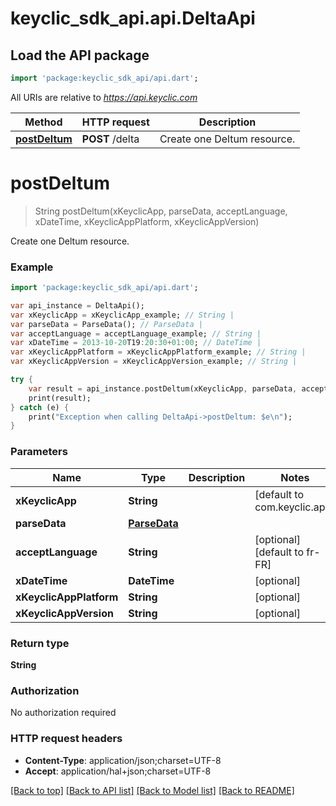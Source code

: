 # keyclic_sdk_api.api.DeltaApi

## Load the API package
```dart
import 'package:keyclic_sdk_api/api.dart';
```

All URIs are relative to *https://api.keyclic.com*

Method | HTTP request | Description
------------- | ------------- | -------------
[**postDeltum**](DeltaApi.md#postDeltum) | **POST** /delta | Create one Deltum resource.


# **postDeltum**
> String postDeltum(xKeyclicApp, parseData, acceptLanguage, xDateTime, xKeyclicAppPlatform, xKeyclicAppVersion)

Create one Deltum resource.

### Example 
```dart
import 'package:keyclic_sdk_api/api.dart';

var api_instance = DeltaApi();
var xKeyclicApp = xKeyclicApp_example; // String | 
var parseData = ParseData(); // ParseData | 
var acceptLanguage = acceptLanguage_example; // String | 
var xDateTime = 2013-10-20T19:20:30+01:00; // DateTime | 
var xKeyclicAppPlatform = xKeyclicAppPlatform_example; // String | 
var xKeyclicAppVersion = xKeyclicAppVersion_example; // String | 

try { 
    var result = api_instance.postDeltum(xKeyclicApp, parseData, acceptLanguage, xDateTime, xKeyclicAppPlatform, xKeyclicAppVersion);
    print(result);
} catch (e) {
    print("Exception when calling DeltaApi->postDeltum: $e\n");
}
```

### Parameters

Name | Type | Description  | Notes
------------- | ------------- | ------------- | -------------
 **xKeyclicApp** | **String**|  | [default to com.keyclic.app]
 **parseData** | [**ParseData**](ParseData.md)|  | 
 **acceptLanguage** | **String**|  | [optional] [default to fr-FR]
 **xDateTime** | **DateTime**|  | [optional] 
 **xKeyclicAppPlatform** | **String**|  | [optional] 
 **xKeyclicAppVersion** | **String**|  | [optional] 

### Return type

**String**

### Authorization

No authorization required

### HTTP request headers

 - **Content-Type**: application/json;charset=UTF-8
 - **Accept**: application/hal+json;charset=UTF-8

[[Back to top]](#) [[Back to API list]](../README.md#documentation-for-api-endpoints) [[Back to Model list]](../README.md#documentation-for-models) [[Back to README]](../README.md)

